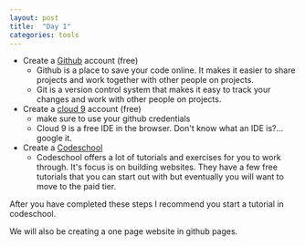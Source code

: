 ```yaml
---
layout: post
title:  "Day 1"
categories: tools
---
```

* Create a [Github][github] account (free)
     * Github is a place to save your code online. It makes it easier to share projects and work together with other people on projects.
     * Git is a version control system that makes it easy to track your changes and work with other people on projects.
* Create a [cloud 9][c9] account (free)
    * make sure to use your github credentials
    * Cloud 9 is a free IDE in the browser. Don't know what an IDE is?... google it.
* Create a [Codeschool][codeschool]
    * Codeschool offers a lot of tutorials and exercises for you to work through. It's focus is on building websites. They have a few free tutorials that you can start out with but eventually you will want to move to the paid tier.

After you have completed these steps I recommend you start a tutorial in codeschool. 

We will also be creating a one page website in github pages.

[github]:   https://github.com
[codeschool]:   https://codeschool.com
[c9]:  https://c9.io